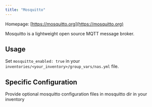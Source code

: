 ```yaml
---
title: "Mosquitto"
---
```


Homepage: [https://mosquitto.org](https://mosquitto.org)

Mosquitto is a lightweight open source MQTT message broker.

## Usage

Set `mosquitto_enabled: true` in your `inventories/<your_inventory>/group_vars/nas.yml` file.

## Specific Configuration

Provide optional mosquitto configuration files in mosquitto dir in your inventory